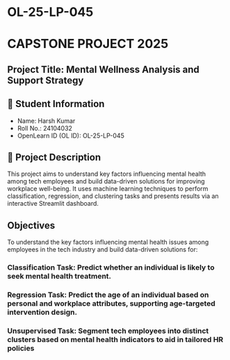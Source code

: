 # OL-25-LP-045
# CAPSTONE PROJECT 2025
## Project Title: Mental Wellness Analysis and Support Strategy
## 🧾 Student Information
- Name: Harsh Kumar
- Roll No.: 24104032
- OpenLearn ID (OL ID): OL-25-LP-045
## 📝 Project Description
This project aims to understand key factors influencing mental health among tech employees and build data-driven solutions for improving workplace well-being. It uses machine learning techniques to perform classification, regression, and clustering tasks and presents results via an interactive Streamlit dashboard.

## Objectives
To understand the key factors influencing mental health issues among employees in the tech industry and build data-driven solutions for:

### Classification Task: Predict whether an individual is likely to seek mental health treatment.
### Regression Task: Predict the age of an individual based on personal and workplace attributes, supporting age-targeted intervention design.
### Unsupervised Task: Segment tech employees into distinct clusters based on mental health indicators to aid in tailored HR policies
